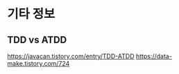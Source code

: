 # 기타 정보 

## TDD vs ATDD

https://javacan.tistory.com/entry/TDD-ATDD
https://data-make.tistory.com/724